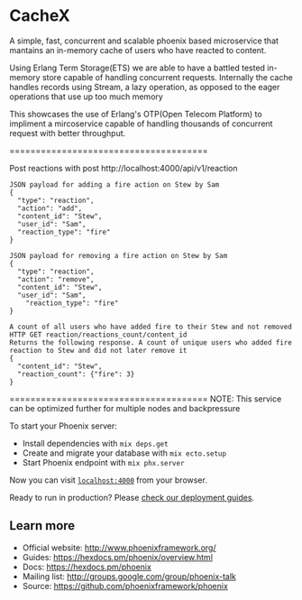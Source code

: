 # CacheX
A simple, fast,  concurrent and scalable phoenix based microservice that mantains an in-memory cache of users who have reacted to content.

Using Erlang Term Storage(ETS) we are able to have a battled tested in-memory store capable of handling concurrent requests.
Internally the cache handles records using Stream, a lazy operation, as opposed to the eager operations that use up too much memory


This showcases the use of Erlang's OTP(Open Telecom Platform) to impliment a mircoservice capable of handling thousands of concurrent request with better throughput. 

======================================

Post reactions with post http://localhost:4000/api/v1/reaction

    JSON payload for adding a fire action on Stew by Sam  
    {
      "type": "reaction",
      "action": "add",
      "content_id": "Stew",
      "user_id": "Sam",
      "reaction_type": "fire"
    }

    JSON payload for removing a fire action on Stew by Sam
    {
      "type": "reaction",
      "action": "remove",
      "content_id": "Stew",
      "user_id": "Sam",
        "reaction_type": "fire"
    }

    A count of all users who have added fire to their Stew and not removed 
    HTTP GET reaction/reactions_count/content_id
    Returns the following response. A count of unique users who added fire reaction to Stew and did not later remove it
    {
      "content_id": "Stew",
      "reaction_count": {"fire": 3}
    } 

======================================
NOTE: This service can be optimized further for multiple nodes and backpressure


To start your Phoenix server:

  * Install dependencies with `mix deps.get`
  * Create and migrate your database with `mix ecto.setup`
  * Start Phoenix endpoint with `mix phx.server`

Now you can visit [`localhost:4000`](http://localhost:4000) from your browser.

Ready to run in production? Please [check our deployment guides](https://hexdocs.pm/phoenix/deployment.html).

## Learn more

  * Official website: http://www.phoenixframework.org/
  * Guides: https://hexdocs.pm/phoenix/overview.html
  * Docs: https://hexdocs.pm/phoenix
  * Mailing list: http://groups.google.com/group/phoenix-talk
  * Source: https://github.com/phoenixframework/phoenix
